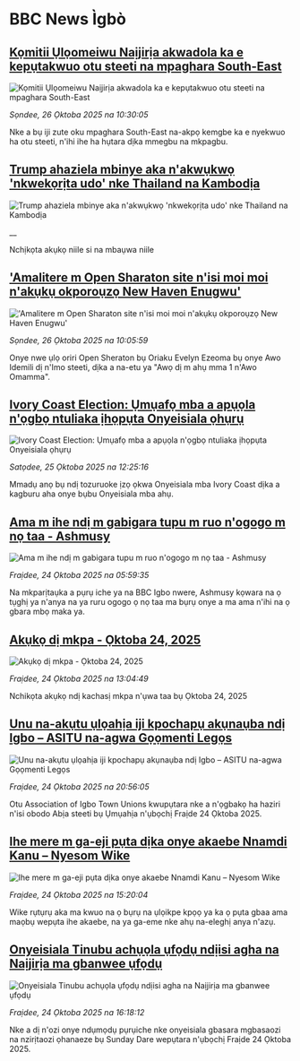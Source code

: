 # BBC News Ìgbò## [Kọmitii Ụlọomeiwu Naịjirịa akwadola ka e kepụtakwuo otu steeti na mpaghara South-East](https://www.bbc.com/igbo/articles/cew09el21l2o?at_medium=RSS&at_campaign=rss?at_campaign=githubrss)![Kọmitii Ụlọomeiwu Naịjirịa akwadola ka e kepụtakwuo otu steeti na mpaghara South-East](https://ichef.bbci.co.uk/ace/ws/240/cpsprodpb/7cee/live/54b56130-b256-11f0-b2a1-6f537f66f9aa.jpg)_Sọndee, 26 Ọktoba 2025 na 10:30:05_Nke a bụ iji zute oku mpaghara South-East na-akpọ kemgbe ka e nyekwuo ha otu steeti, n'ihi ihe ha hụtara dịka mmegbu na mkpagbu.## [Trump ahaziela mbinye aka n'akwụkwọ 'nkwekọrịta udo' nke Thailand na Kambodịa](https://www.bbc.co.uk/igbo/live/c3w52xlgxxpt?at_medium=RSS&at_campaign=rss?at_campaign=githubrss)![Trump ahaziela mbinye aka n'akwụkwọ 'nkwekọrịta udo' nke Thailand na Kambodịa](https://ichef.bbci.co.uk/ace/standard/240/cpsprodpb/9595/live/805ed360-b23e-11f0-aa13-0b0479f6f42a.jpg)__Nchịkọta akụkọ niile si na mbaụwa niile## ['Amalitere m Open Sharaton site n'isi moi moi n'akụkụ okporoụzọ New Haven Enugwu'](https://www.bbc.com/igbo/articles/czxk0jyj1j2o?at_medium=RSS&at_campaign=rss?at_campaign=githubrss)!['Amalitere m Open Sharaton site n'isi moi moi n'akụkụ okporoụzọ New Haven Enugwu'](https://ichef.bbci.co.uk/ace/ws/240/cpsprodpb/e002/live/33e39d30-b253-11f0-ba75-093eca1ac29b.jpg)_Sọndee, 26 Ọktoba 2025 na 10:05:59_Onye nwe ụlọ oriri Open Sheraton bụ Oriaku Evelyn Ezeoma bụ onye Awo Idemili dị n'Imo steeti, dịka a na-etu ya "Awọ dị m ahụ mma 1 n'Awo Omamma".## [Ivory Coast Election: Ụmụafọ mba a apụọla n'ọgbọ ntuliaka ịhọpụta Onyeisiala ọhụrụ](https://www.bbc.com/igbo/articles/ckgyre4npnvo?at_medium=RSS&at_campaign=rss?at_campaign=githubrss)![Ivory Coast Election: Ụmụafọ mba a apụọla n'ọgbọ ntuliaka ịhọpụta Onyeisiala ọhụrụ](https://ichef.bbci.co.uk/ace/ws/240/cpsprodpb/43ce/live/395ed990-b19b-11f0-ba75-093eca1ac29b.jpg)_Satọdee, 25 Ọktoba 2025 na 12:25:16_Mmadụ anọ bụ ndị tozuruoke ịzọ ọkwa Onyeisiala mba Ivory Coast dịka a kagburu aha onye bụbu Onyeisiala mba ahụ.## [Ama m ihe ndị m gabigara tupu m ruo n'ogogo m nọ taa - Ashmusy](https://www.bbc.com/igbo/articles/cj0ezmm1dnpo?at_medium=RSS&at_campaign=rss?at_campaign=githubrss)![Ama m ihe ndị m gabigara tupu m ruo n'ogogo m nọ taa - Ashmusy](https://ichef.bbci.co.uk/ace/ws/240/cpsprodpb/2b30/live/d00598d0-b02d-11f0-b2a1-6f537f66f9aa.jpg)_Fraịdee, 24 Ọktoba 2025 na 05:59:35_Na mkparịtaụka a pụrụ iche ya na BBC Igbo nwere, Ashmusy kọwara na ọ tụghị ya n'anya na ya ruru ogogo ọ nọ taa ma bụrụ onye a ma ama n'ihi na ọ gbara mbọ maka ya.## [Akụkọ dị mkpa - Ọktoba 24, 2025](https://www.bbc.com/igbo/articles/c5yk0k4y23qo?at_medium=RSS&at_campaign=rss?at_campaign=githubrss)![Akụkọ dị mkpa - Ọktoba 24, 2025](https://ichef.bbci.co.uk/ace/ws/240/cpsprodpb/f1a0/live/52df1610-60be-11f0-a40e-a1af2950b220.jpg)_Fraịdee, 24 Ọktoba 2025 na 13:04:49_Nchikọta akụkọ ndị kachasị mkpa n'ụwa taa bụ Ọktoba 24, 2025## [Unu na-akụtu ụlọahịa iji kpochapụ akụnaụba ndị Igbo – ASITU na-agwa Gọọmenti Legọs](https://www.bbc.com/igbo/articles/cy045gne28yo?at_medium=RSS&at_campaign=rss?at_campaign=githubrss)![Unu na-akụtu ụlọahịa iji kpochapụ akụnaụba ndị Igbo – ASITU na-agwa Gọọmenti Legọs](https://ichef.bbci.co.uk/ace/ws/240/cpsprodpb/72e6/live/12bab4d0-b119-11f0-8eba-091c09384b3c.jpg)_Fraịdee, 24 Ọktoba 2025 na 20:56:05_Otu Association of Igbo Town Unions kwupụtara nke a n'ọgbakọ ha haziri n'isi obodo Abịa steeti bụ Ụmụahịa n'ụbọchị Fraịde 24 Ọktoba 2025.## [Ihe mere m ga-eji pụta dịka onye akaebe Nnamdi Kanu – Nyesom Wike](https://www.bbc.com/igbo/articles/c3w91y6xnzlo?at_medium=RSS&at_campaign=rss?at_campaign=githubrss)![Ihe mere m ga-eji pụta dịka onye akaebe Nnamdi Kanu – Nyesom Wike](https://ichef.bbci.co.uk/ace/ws/240/cpsprodpb/e74f/live/f0d43e90-b0eb-11f0-aa13-0b0479f6f42a.jpg)_Fraịdee, 24 Ọktoba 2025 na 15:20:04_Wike rụtụrụ aka ma kwuo na ọ bụrụ na ụlọikpe kpọọ ya ka ọ pụta gbaa ama maọbụ wepụta ihe akaebe, na ya ga-eme nke ahụ na-eleghị anya n'azụ.## [Onyeisiala Tinubu achụọla ụfọdụ ndịisi agha na Naịjirịa ma gbanwee ụfọdụ](https://www.bbc.com/igbo/articles/cn09540x0zwo?at_medium=RSS&at_campaign=rss?at_campaign=githubrss)![Onyeisiala Tinubu achụọla ụfọdụ ndịisi agha na Naịjirịa ma gbanwee ụfọdụ](https://ichef.bbci.co.uk/ace/ws/240/cpsprodpb/64f5/live/1bfbd490-b0ea-11f0-ba75-093eca1ac29b.jpg)_Fraịdee, 24 Ọktoba 2025 na 16:18:12_Nke a dị n'ozi onye ndụmọdụ pụrụiche nke onyeisiala gbasara mgbasaozi na nzirịtaozi ọhanaeze bụ Sunday Dare wepụtara n'ụbọchị Fraịde 24 Ọktoba 2025.